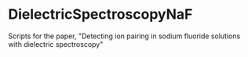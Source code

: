 # DielectricSpectroscopyNaF
Scripts for the paper, "Detecting ion pairing in sodium fluoride solutions with dielectric spectroscopy"
